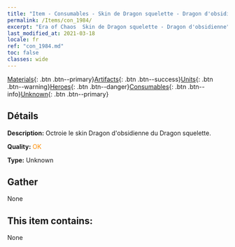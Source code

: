 ```yaml
---
title: "Item - Consumables - Skin de Dragon squelette - Dragon d'obsidienne"
permalink: /Items/con_1984/
excerpt: "Era of Chaos  Skin de Dragon squelette - Dragon d'obsidienne"
last_modified_at: 2021-03-18
locale: fr
ref: "con_1984.md"
toc: false
classes: wide
---
```

 [Materials](/fr/Items/){: .btn .btn--primary}[Artifacts](/fr/Items/Artifacts/){: .btn .btn--success}[Units](/fr/Items/Units/){: .btn .btn--warning}[Heroes](/fr/Items/Heroes/){: .btn .btn--danger}[Consumables](/fr/Items/Consumables/){: .btn .btn--info}[Unknown](/fr/Items/Unknown/){: .btn .btn--primary}

## Détails
 **Description:** Octroie le skin Dragon d'obsidienne du Dragon squelette.

 **Quality:** <span style="color: #FF8C00">OK</span>

 **Type:** Unknown

## Gather

  None

## This item contains:

  None

